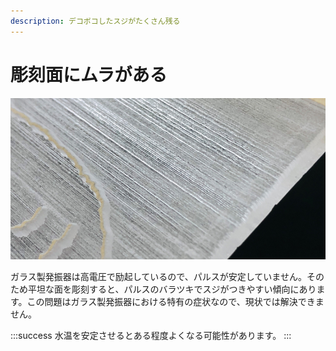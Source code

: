 ```yaml
---
description: デコボコしたスジがたくさん残る
---
```


# 彫刻面にムラがある

![](/assets/20191112_04.jpg)

ガラス製発振器は高電圧で励起しているので、パルスが安定していません。そのため平坦な面を彫刻すると、パルスのバラツキでスジがつきやすい傾向にあります。この問題はガラス製発振器における特有の症状なので、現状では解決できません。

:::success
水温を安定させるとある程度よくなる可能性があります。
:::
